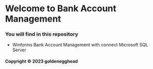 # Welcome to Bank Account Management
### You will find in this repository


* Winforms Bank Account Management with connect Microsoft SQL Server


#### Copyright &#169; 2023 goldenegghead
 
